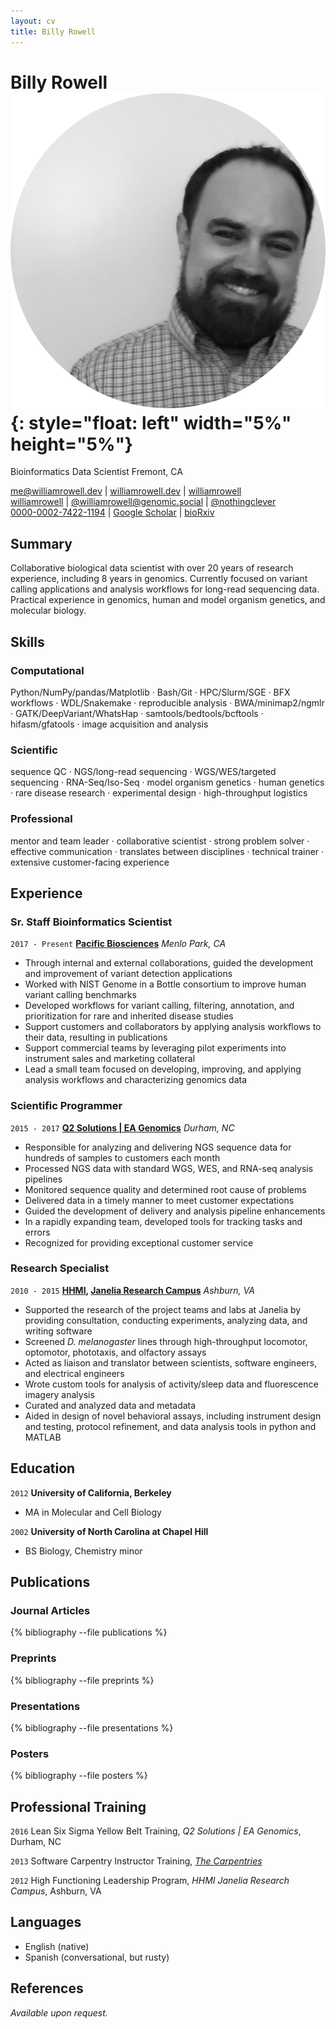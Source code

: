 ```yaml
---
layout: cv
title: Billy Rowell
---
```

# Billy Rowell ![Billy Rowell](/media/avatar.png){: style="float: left" width="5%" height="5%"}
Bioinformatics Data Scientist <i class="fa-solid fa-map-marker-alt"></i> Fremont, CA

<div id="webaddress">
<a href="mailto:me@williamrowell.dev"><i class="fa-solid fa-envelope"></i> me@williamrowell.dev</a> | <a href="williamrowell.dev"><i class="fa-solid fa-globe"></i> williamrowell.dev</a> | <a href="https://www.linkedin.com/in/williamrowell"><i class="fa-brands fa-linkedin"></i> williamrowell</a>
</div>

<div id="webaddress">
<a href="https://github.com/williamrowell"><i class="fa-brands fa-github"></i> williamrowell</a> | <a href="https://genomic.social/@williamrowell" rel="me" ><i class="fa-brands fa-mastodon"></i> @williamrowell@genomic.social</a> | <a href="https://twitter.com/nothingclever"><i class="fa-brands fa-twitter"></i> @nothingclever</a>
</div>

<div id="webaddress">
<a href="https://orcid.org/0000-0002-7422-1194"><i class="ai ai-orcid-square"></i> 0000-0002-7422-1194</a> | <a href="https://scholar.google.com/citations?user=S8ixTQIAAAAJ"><i class="ai ai-google-scholar-square"></i> Google Scholar</a> | <a href="https://www.biorxiv.org/search/author1%3AWilliam%2BJ%2BRowell"><i class="ai ai-biorxiv-square"></i> bioRxiv</a>
</div>

<p hidden>proven.lol/be04c7</p>

## Summary

Collaborative biological data scientist with over 20 years of research experience, including 8 years in genomics. Currently focused on variant calling applications and analysis workflows for long-read sequencing data. Practical experience in genomics, human and model organism genetics, and molecular biology.

## Skills

### Computational

Python/NumPy/pandas/Matplotlib · Bash/Git · HPC/Slurm/SGE · BFX workflows · WDL/Snakemake · reproducible analysis · BWA/minimap2/ngmlr · GATK/DeepVariant/WhatsHap · samtools/bedtools/bcftools · hifasm/gfatools · image acquisition and analysis

### Scientific

sequence QC · NGS/long-read sequencing · WGS/WES/targeted sequencing · RNA-Seq/Iso-Seq · model organism genetics · human genetics · rare disease research · experimental design · high-throughput logistics

### Professional

mentor and team leader · collaborative scientist · strong problem solver · effective communication · translates between disciplines · technical trainer · extensive customer-facing experience

## Experience

### Sr. Staff Bioinformatics Scientist
`2017 - Present`
__[Pacific Biosciences](https://www.pacb.com)__ *Menlo Park, CA*

- Through internal and external collaborations, guided the development and improvement of variant detection applications
- Worked with NIST Genome in a Bottle consortium to improve human variant calling benchmarks
- Developed workflows for variant calling, filtering, annotation, and prioritization for rare and inherited disease studies
- Support customers and collaborators by applying analysis workflows to their data, resulting in publications
- Support commercial teams by leveraging pilot experiments into instrument sales and marketing collateral
- Lead a small team focused on developing, improving, and applying analysis workflows and characterizing genomics data

### Scientific Programmer
`2015 - 2017`
__[Q2 Solutions | EA Genomics](https://www.q2labsolutions.com/)__ *Durham, NC*

- Responsible for analyzing and delivering NGS sequence data for hundreds of samples to customers each month
- Processed NGS data with standard WGS, WES, and RNA-seq analysis pipelines
- Monitored sequence quality and determined root cause of problems
- Delivered data in a timely manner to meet customer expectations
- Guided the development of delivery and analysis pipeline enhancements
- In a rapidly expanding team, developed tools for tracking tasks and errors
- Recognized for providing exceptional customer service

### Research Specialist
`2010 - 2015`
__[HHMI](https://hhmi.org), [Janelia Research Campus](http://janelia.org)__ *Ashburn, VA*

- Supported the research of the project teams and labs at Janelia by providing consultation, conducting experiments, analyzing data, and writing software
- Screened *D. melanogaster* lines through high-throughput locomotor, optomotor, phototaxis, and olfactory assays
- Acted as liaison and translator between scientists, software engineers, and electrical engineers
- Wrote custom tools for analysis of activity/sleep data and fluorescence imagery analysis
- Curated and analyzed data and metadata
- Aided in design of novel behavioral assays, including instrument design and testing, protocol refinement, and data analysis tools in python and MATLAB

## Education

`2012`
__University of California, Berkeley__

- MA in Molecular and Cell Biology

`2002`
__University of North Carolina at Chapel Hill__

- BS Biology, Chemistry minor

## Publications

### Journal Articles

{% bibliography --file publications %}

### Preprints

{% bibliography --file preprints %}

### Presentations

{% bibliography --file presentations %}

### Posters

{% bibliography --file posters %}

## Professional Training

`2016`
Lean Six Sigma Yellow Belt Training, *Q2 Solutions | EA Genomics*, Durham, NC

`2013`
Software Carpentry Instructor Training, [*The Carpentries*](https://carpentries.org)

`2012`
High Functioning Leadership Program, *HHMI Janelia Research Campus*, Ashburn, VA

## Languages

- English (native)
- Spanish (conversational, but rusty)

## References

_Available upon request._

<!-- ### Footer

Last updated: April 2024 -->
